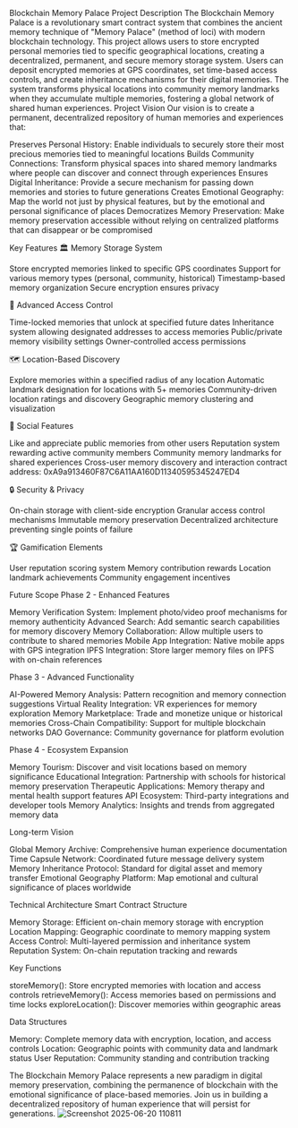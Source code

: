 Blockchain Memory Palace
Project Description
The Blockchain Memory Palace is a revolutionary smart contract system that combines the ancient memory technique of "Memory Palace" (method of loci) with modern blockchain technology. This project allows users to store encrypted personal memories tied to specific geographical locations, creating a decentralized, permanent, and secure memory storage system.
Users can deposit encrypted memories at GPS coordinates, set time-based access controls, and create inheritance mechanisms for their digital memories. The system transforms physical locations into community memory landmarks when they accumulate multiple memories, fostering a global network of shared human experiences.
Project Vision
Our vision is to create a permanent, decentralized repository of human memories and experiences that:

Preserves Personal History: Enable individuals to securely store their most precious memories tied to meaningful locations
Builds Community Connections: Transform physical spaces into shared memory landmarks where people can discover and connect through experiences
Ensures Digital Inheritance: Provide a secure mechanism for passing down memories and stories to future generations
Creates Emotional Geography: Map the world not just by physical features, but by the emotional and personal significance of places
Democratizes Memory Preservation: Make memory preservation accessible without relying on centralized platforms that can disappear or be compromised

Key Features
🏛️ Memory Storage System

Store encrypted memories linked to specific GPS coordinates
Support for various memory types (personal, community, historical)
Timestamp-based memory organization
Secure encryption ensures privacy

🔐 Advanced Access Control

Time-locked memories that unlock at specified future dates
Inheritance system allowing designated addresses to access memories
Public/private memory visibility settings
Owner-controlled access permissions

🗺️ Location-Based Discovery

Explore memories within a specified radius of any location
Automatic landmark designation for locations with 5+ memories
Community-driven location ratings and discovery
Geographic memory clustering and visualization

👥 Social Features

Like and appreciate public memories from other users
Reputation system rewarding active community members
Community memory landmarks for shared experiences
Cross-user memory discovery and interaction
contract address: 0xA9a913460F87C6A11AA160D11340595345247ED4

🔒 Security & Privacy

On-chain storage with client-side encryption
Granular access control mechanisms
Immutable memory preservation
Decentralized architecture preventing single points of failure

🏆 Gamification Elements

User reputation scoring system
Memory contribution rewards
Location landmark achievements
Community engagement incentives

Future Scope
Phase 2 - Enhanced Features

Memory Verification System: Implement photo/video proof mechanisms for memory authenticity
Advanced Search: Add semantic search capabilities for memory discovery
Memory Collaboration: Allow multiple users to contribute to shared memories
Mobile App Integration: Native mobile apps with GPS integration
IPFS Integration: Store larger memory files on IPFS with on-chain references

Phase 3 - Advanced Functionality

AI-Powered Memory Analysis: Pattern recognition and memory connection suggestions
Virtual Reality Integration: VR experiences for memory exploration
Memory Marketplace: Trade and monetize unique or historical memories
Cross-Chain Compatibility: Support for multiple blockchain networks
DAO Governance: Community governance for platform evolution

Phase 4 - Ecosystem Expansion

Memory Tourism: Discover and visit locations based on memory significance
Educational Integration: Partnership with schools for historical memory preservation
Therapeutic Applications: Memory therapy and mental health support features
API Ecosystem: Third-party integrations and developer tools
Memory Analytics: Insights and trends from aggregated memory data

Long-term Vision

Global Memory Archive: Comprehensive human experience documentation
Time Capsule Network: Coordinated future message delivery system
Memory Inheritance Protocol: Standard for digital asset and memory transfer
Emotional Geography Platform: Map emotional and cultural significance of places worldwide


Technical Architecture
Smart Contract Structure

Memory Storage: Efficient on-chain memory storage with encryption
Location Mapping: Geographic coordinate to memory mapping system
Access Control: Multi-layered permission and inheritance system
Reputation System: On-chain reputation tracking and rewards

Key Functions

storeMemory(): Store encrypted memories with location and access controls
retrieveMemory(): Access memories based on permissions and time locks
exploreLocation(): Discover memories within geographic areas

Data Structures

Memory: Complete memory data with encryption, location, and access controls
Location: Geographic points with community data and landmark status
User Reputation: Community standing and contribution tracking


The Blockchain Memory Palace represents a new paradigm in digital memory preservation, combining the permanence of blockchain with the emotional significance of place-based memories. Join us in building a decentralized repository of human experience that will persist for generations.
![Screenshot 2025-06-20 110811](https://github.com/user-attachments/assets/02f0f73b-a277-42fe-a7ee-34949cefd662)


